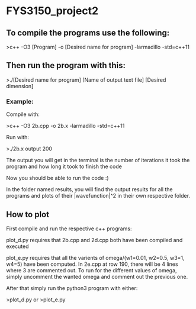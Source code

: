 # FYS3150_project2

## To compile the programs use the following: 

\>c++ -O3 [Program] -o [Desired name for program] -larmadillo -std=c++11

## Then run the program with this: 

\>./[Desired name for program] [Name of output text file] [Desired dimension]

### Example:
Compile with: 

\>c++ -O3 2b.cpp -o 2b.x -larmadillo -std=c++11

Run with:

\>./2b.x output 200

The output you will get in the terminal is the number of iterations it took the program and how long it took to finish the code

Now you should be able to run the code :)

In the folder named results, you will find the output results for all the programs and plots of their |wavefunction|^2 in their own respective folder. 

## How to plot

First compile and run the respective c++ programs:

plot_d.py requires that 2b.cpp and 2d.cpp both have been compiled and executed

plot_e.py requires that all the varients of omega/(w1=0.01, w2=0.5, w3=1, w4=5) have been computed. 
In 2e.cpp at row 190, there will be 4 lines where 3 are commented out. To run for the different values of omega, simply uncomment the wanted omega and comment out the previous one.

After that simply run the python3 program with either:

\>plot_d.py or \>plot_e.py
